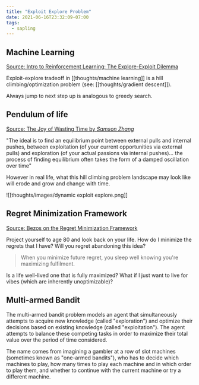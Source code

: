 ```yaml
---
title: "Exploit Explore Problem"
date: 2021-06-16T23:32:09-07:00
tags:
  - sapling
---
```


## Machine Learning

[Source: Intro to Reinforcement Learning: The Explore-Exploit Dilemma](https://towardsdatascience.com/intro-to-reinforcement-learning-the-explore-exploit-dilemma-463ceb004989)

Exploit-explore tradeoff in [[thoughts/machine learning]] is a hill climbing/optimization problem (see: [[thoughts/gradient descent]]).

Always jump to next step up is analogous to greedy search.

## Pendulum of life

[Source: The Joy of Wasting Time by _Samson Zhang_](https://www.samsonzhang.com/2021/01/26/the-joy-of-wasting-time-the-exploration-exploitation-tradeoff-of-life.html)

"The ideal is to find an equilibrium point between external pulls and internal pushes, between exploitation (of your current opportunities via external pulls) and exploration (of your actual passions via internal pushes)... the process of finding equilibrium often takes the form of a damped oscillation over time"

However in real life, what this hill climbing problem landscape may look like will erode and grow and change with time.

![[thoughts/images/dynamic exploit explore.png]]

## Regret Minimization Framework

[Source: Bezos on the Regret Minimization Framework](https://www.youtube.com/watch?v=jwG_qR6XmDQ)

Project yourself to age 80 and look back on your life. How do I minimize the regrets that I have? Will you regret abandoning this idea?

> When you minimize future regret, you sleep well knowing you're maximizing fulfilment.

Is a life well-lived one that is fully maximized? What if I just want to live for vibes (which are inherently unoptimizable)?

## Multi-armed Bandit

The multi-armed bandit problem models an agent that simultaneously attempts to acquire new knowledge (called "exploration") and optimize their decisions based on existing knowledge (called "exploitation"). The agent attempts to balance these competing tasks in order to maximize their total value over the period of time considered.

The name comes from imagining a gambler at a row of slot machines (sometimes known as "one-armed bandits"), who has to decide which machines to play, how many times to play each machine and in which order to play them, and whether to continue with the current machine or try a different machine.
